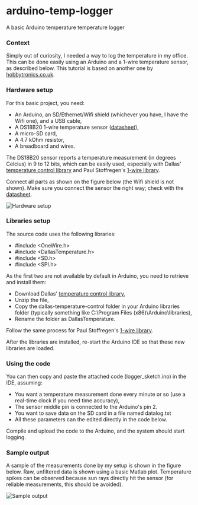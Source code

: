 # arduino-temp-logger

A basic Arduino temperature temperature logger

### Context

Simply out of curiosity, I needed a way to log the temperature in my office. This can be done easily using an Arduino and a 1-wire temperature sensor, as described below. This tutorial is based on another one by [hobbytronics.co.uk](http://www.hobbytronics.co.uk/tutorials-code/arduino-tutorials/ds18b20-arduino).

### Hardware setup

For this basic project, you need:

- An Arduino, an SD/Ethernet/Wifi shield (whichever you have, I have the Wifi one), and a USB cable,
- A DS18B20 1-wire temperature sensor ([datasheet](http://datasheets.maximintegrated.com/en/ds/DS18B20.pdf)),
- A micro-SD card,
- A 4.7 kOhm resistor,
- A breadboard and wires.

The DS18B20 sensor reports a temperature measurement (in degrees Celcius) in 9 to 12 bits, which can be easily used, especially with Dallas' [temperature control library](http://www.milesburton.com/?title=Dallas_Temperature_Control_Library) and Paul Stoffregen's [1-wire library](http://www.pjrc.com/teensy/td_libs_OneWire.html).

Connect all parts as shown on the figure below (the Wifi shield is not shown). Make sure you connect the sensor the right way; check with the [datasheet](http://datasheets.maximintegrated.com/en/ds/DS18B20.pdf).

![Hardware setup](http://robinroche.com/webpage/images/500px-Schema_arduino_ds18b20_bb.png)

### Libraries setup

The source code uses the following libraries:

- #include <OneWire.h>
- #include <DallasTemperature.h>
- #include <SD.h>
- #include <SPI.h>

As the first two are not available by default in Arduino, you need to retrieve and install them:

- Download Dallas' [temperature control library](http://www.milesburton.com/?title=Dallas_Temperature_Control_Library),
- Unzip the file,
- Copy the dallas-temperature-control folder in your Arduino libraries folder (typically something like C:\Program Files (x86)\Arduino\libraries),
- Rename the folder as DallasTemperature.

Follow the same process for Paul Stoffregen's [1-wire library](http://www.pjrc.com/teensy/td_libs_OneWire.html).

After the libraries are installed, re-start the Arduino IDE so that these new libraries are loaded.

### Using the code

You can then copy and paste the attached code (logger_sketch.ino) in the IDE, assuming:

- You want a temperature measurement done every minute or so (use a real-time clock if you need time accuracy),
- The sensor middle pin is connected to the Arduino's pin 2.
- You want to save data on the SD card in a file named datalog.txt
- All these parameters can the edited directly in the code below.

Compile and upload the code to the Arduino, and the system should start logging.

### Sample output

A sample of the measurements done by my setup is shown in the figure below. Raw, unfiltered data is shown using a basic Matlab plot. Temperature spikes can be observed because sun rays directly hit the sensor (for reliable measurements, this should be avoided).

![Sample output](http://robinroche.com/webpage/images/Ds18b20_output.png)
